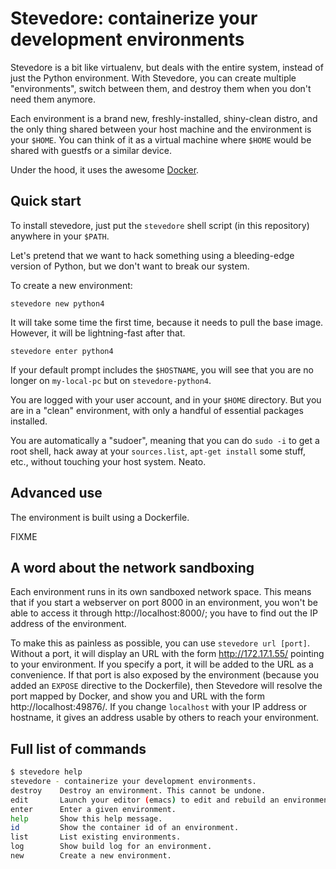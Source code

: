 # Stevedore: containerize your development environments

Stevedore is a bit like virtualenv, but deals with the entire system,
instead of just the Python environment. With Stevedore, you can create
multiple "environments", switch between them, and destroy them when you
don't need them anymore.

Each environment is a brand new, freshly-installed, shiny-clean distro,
and the only thing shared between your host machine and the environment
is your `$HOME`. You can think of it as a virtual machine where `$HOME`
would be shared with guestfs or a similar device.

Under the hood, it uses the awesome [Docker](http://docker.io/).


## Quick start

To install stevedore, just put the `stevedore` shell script (in this
repository) anywhere in your `$PATH`.

Let's pretend that we want to hack something using a bleeding-edge
version of Python, but we don't want to break our system.

To create a new environment:

    stevedore new python4

It will take some time the first time, because it needs to pull the
base image. However, it will be lightning-fast after that.

    stevedore enter python4

If your default prompt includes the `$HOSTNAME`, you will see that
you are no longer on `my-local-pc` but on `stevedore-python4`.

You are logged with your user account, and in your `$HOME` directory.
But you are in a "clean" environment, with only a handful of essential
packages installed.

You are automatically a "sudoer", meaning that you can do `sudo -i`
to get a root shell, hack away at your `sources.list`, `apt-get install`
some stuff, etc., without touching your host system. Neato.


## Advanced use

The environment is built using a Dockerfile. 

FIXME


## A word about the network sandboxing

Each environment runs in its own sandboxed network space. This means
that if you start a webserver on port 8000 in an environment, you
won't be able to access it through http://localhost:8000/; you have
to find out the IP address of the environment.

To make this as painless as possible, you can use `stevedore url [port]`.
Without a port, it will display an URL with the form http://172.17.1.55/
pointing to your environment. If you specify a port, it will be added
to the URL as a convenience. If that port is also exposed by the
environment (because you added an `EXPOSE` directive to the Dockerfile),
then Stevedore will resolve the port mapped by Docker, and show you
and URL with the form http://localhost:49876/. If you change `localhost`
with your IP address or hostname, it gives an address usable by others
to reach your environment.


## Full list of commands

```bash
$ stevedore help
stevedore - containerize your development environments.
destroy    Destroy an environment. This cannot be undone.
edit       Launch your editor (emacs) to edit and rebuild an environment.
enter      Enter a given environment.
help       Show this help message.
id         Show the container id of an environment.
list       List existing environments.
log        Show build log for an environment.
new        Create a new environment.
```
